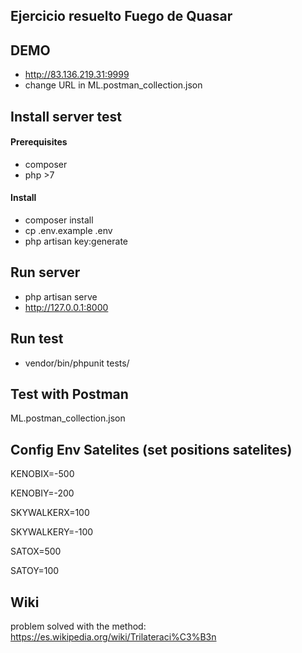 ## Ejercicio resuelto Fuego de Quasar
## DEMO
* http://83.136.219.31:9999
* change URL in ML.postman_collection.json
## Install server test
#### Prerequisites
* composer
* php >7
#### Install
* composer install 
* cp .env.example .env
* php artisan key:generate
## Run server
* php artisan serve
* http://127.0.0.1:8000
## Run test
* vendor/bin/phpunit tests/
## Test with Postman
ML.postman_collection.json

## Config Env Satelites (set positions satelites)
KENOBIX=-500

KENOBIY=-200

SKYWALKERX=100

SKYWALKERY=-100

SATOX=500

SATOY=100

## Wiki
problem solved with the method: https://es.wikipedia.org/wiki/Trilateraci%C3%B3n
